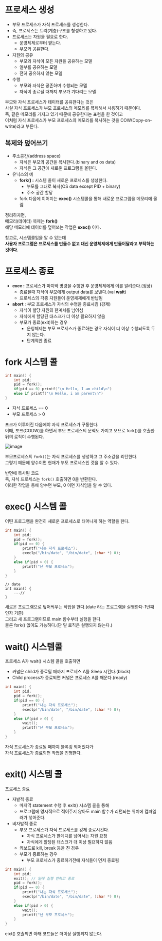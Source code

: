 # 프로세스 생성 
* 부모 프로세스가 자식 프로세스를 생성한다.     
* 즉, 프로세스는 트리(계층)구조를 형성하고 있다.  
* 프로세스는 자원을 필요로 한다.  
    * 운영체제로부터 받는다.   
    * 부모와 공유한다.  
* 자원의 공유
    * 부모와 자식이 모든 자원을 공유하는 모델 
    * 일부를 공유하는 모델
    * 전혀 공유하지 않는 모델 
* 수행
    * 부모와 자식은 공존하며 수행되는 모델     
    * 자식이 종료될 때까지 부모가 기다리는 모델     
        
부모와 자식 프로세스가 데이터를 공유한다는 것은          
사실 자식 프로세스가 부모 프로세스의 메모리를 복제해서 사용하기 때문이다.            
즉, 같은 메모리를 가지고 있기 때문에 공유한다는 표현을 한 것이고       
이처럼 자식 프로세스가 부모 프로세스의 메모리를 복사하는 것을 COW(Copy-on-write)라고 부른다.     
   
## 복제와 덮어쓰기  

* 주소공간(address space)   
    * 자식은 부모의 공간을 복사한다.(binary and os data)        
    * 자식은 그 공간에 새로운 프로그램을 올린다.      
* 유닉스의 예  
    * **fork() :** 시스템 콜이 새로운 프로세스를 생성한다.  
        * 부모를 그대로 복사(OS data except PID + binary)  
        * 주소 공간 할당 
    * fork 다음에 이어지는 **exec()** 시스템콜을 통해 새로운 프로그램을 메모리에 올림  
 
정리하자면,     
메모리(데이터) 복제는 **fork()**    
해당 메모리에 데이터를 덮어쓰는 작업은 **exec()** 이다.      
  
참고로, 시스템콜임을 알 수 있는데       
**사용자 프로그램은 프로세스를 만들수 없고 대신 운영체제에게 만들어달라고 부탁하는 것이다.**      

# 프로세스 종료  
* **exec :** 프로세스가 마지막 명령을 수행한 후 운영체제에게 이를 알려준다.(정상)      
    * 종료될때 자식이 부모에게 output data를 보낸다.(vai **wait**)     
    * 프로세스의 각종 자원들이 운영체제에게 반납됨   
* **abort :** 부모 프로세스가 자식의 수행을 종료시킴 (강제)   
    * 자식이 할당 자원의 한계치를 넘어섬   
    * 자식에게 할당된 태스크가 더 이상 필요하지 않음   
    * 부모가 종료(exit)하는 경우    
        * 운영체제는 부모 프로세스가 종료하는 경우 자식이 더 이상 수행되도록 두지 않는다.   
        * 단계적인 종료 

# fork 시스템 콜 

```c
int main() {
    int pid;
    pid = fork();
    if(pid == 0) printf("\n Hello, I am child\n")
    else if printf("\n Hello, i am parent\n")  
}
```
* 자식 프로세스 == 0  
* 부모 프로세스 > 0    

포크가 이루어진 다음에야 자식 프로세스가 구동한다.        
이때, 포크(CODW)를 하면서 부모 프로세스의 문맥도 가지고 오므로 fork()를 호출한 뒤의 로직이 수행된다.        
   
![image](https://user-images.githubusercontent.com/50267433/140746070-53dc5de3-9d39-40bd-8450-3566e804c378.png)
         
부모프로세스의 `fork()`는 자식 프로세스를 생성하고 그 주소값을 리턴한다.     
그렇기 때문에 양수이면 현재가 부모 프로세스인 것을 알 수 있다.   
          
반면에 복사된 코드       
즉, 자식 프로세스는 `fork()` 호출하면 0을 반환한다.               
이러한 작업을 통해 양수면 부모, 0 이면 자식임을 알 수 있다.     

# exec() 시스템 콜 
어떤 프로그램을 완전히 새로운 프로세스로 태어나게 하는 역할을 한다.  

```c
int main() {
    int pid;
    pid = fork();
    if(pid == 0) {
        printf("나는 자식 프로세스");
        execlp("/bin/date", "/bin/date", (char *) 0);
    }
    else if(pid > 0) {
        printf("난 부모 프로세스");
    }
}
```
```
// date
int main() {
    ...// 
}
```
새로운 프로그램으로 덮어씌우는 작업을 한다.(date 라는 프로그램을 실행한다-1번째 인자 기준)                
그리고 새 프로그램이므로 main 함수부터 실행을 한다.         
물론 fork() 없이도 가능하다.(단 밑 로직은 실행되지 않는다.)   

# wait() 시스템콜   

프로세스 A가 wait() 시스템 콜을 호출하면   
* 커널은 child가 종료될 때까지 프로세스 A를 Sleep 시킨다.(block)       
* Child process가 종료되면 커널은 프로세스 A를 깨운다.(ready)     


```c
int main() {
    int pid;
    pid = fork();
    if(pid == 0) {
        printf("나는 자식 프로세스");
        execlp("/bin/date", "/bin/date", (char *) 0);
    }
    else if(pid > 0) {
        wait();
        printf("난 부모 프로세스");
    }
}
```
자식 프로세스가 종료될 때까지 블록킹 되어있다가     
자식 프로세스가 종료되면 작업을 진행한다.       

# exit() 시스템 콜   
프로세스 종료 

* 자발적 종료 
    * 마지막 statement 수행 후 exit() 시스템 콜을 통해  
    * 프로그램에 명시적으로 적어주지 않아도 main 함수가 리턴되는 위치에 컴파일러가 넣어준다.   
* 비자발적 종료 
    * 부모 프로세스가 자식 프로세스를 강제 종료시킨다.    
        * 자식 프로세스가 한계치를 넘어서는 자원 요청
        * 자식에게 할당된 태스크가 더 이상 필요하지 않음 
    * 키보드로 kill, break 등을 친 경우 
    * 부모가 종료하는 경우
        * 부모 프로세스가 종료하기전에 자식들이 먼저 종료됨     
  
```c
int main() {
    int pid;
    exit(); // 밑에 실행 안하고 종료 
    pid = fork();
    if(pid == 0) {
        printf("나는 자식 프로세스");
        execlp("/bin/date", "/bin/date", (char *) 0);
    }
    else if(pid > 0) {
        wait();
        printf("난 부모 프로세스");
    }
}
```
eixt() 호출되면 아래 코드들은 더이상 실행되지 않는다.     




